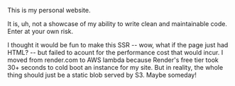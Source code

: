 This is my personal website.

It is, uh, not a showcase of my ability to write clean and maintainable code. Enter at your own risk.

I thought it would be fun to make this SSR -- wow, what if the page just had HTML? -- but failed
to acount for the performance cost that would incur. I moved from render.com to AWS lambda because
Render's free tier took 30+ seconds to cold boot an instance for my site. But in reality, the whole thing
should just be a static blob served by S3. Maybe someday!